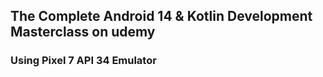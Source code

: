 ## The Complete Android 14 & Kotlin Development Masterclass on udemy

### Using Pixel 7 API 34 Emulator